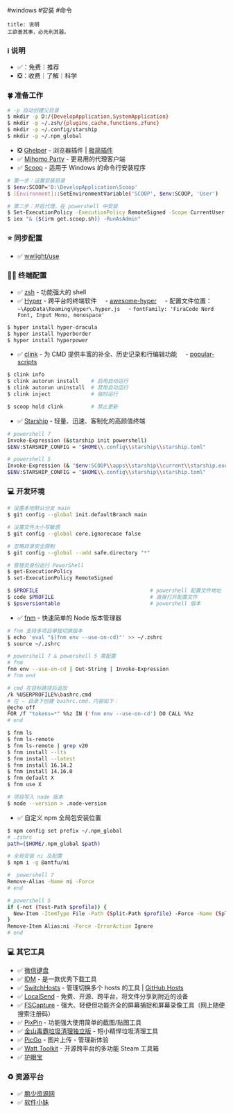 #windows #安装 #命令

```ad-info
title: 说明
工欲善其事，必先利其器。
```

### ℹ️ 说明

- ✅：免费｜推荐
- ❎：收费｜了解｜科学

### 🍀 准备工作

```bash
# -p 自动创建父目录
$ mkdir -p D:/{DevelopApplication,SystemApplication}
$ mkdir -p ~/.zsh/{plugins,cache,functions,zfunc}
$ mkdir -p ~/.config/starship
$ mkdir -p ~/.npm_global
```

- ❎️ [Ghelper](https://ghelper.net/) - 浏览器插件 | [极简插件](https://chrome.zzzmh.cn/)
- ✅ [Mihomo Party](https://github.com/mihomo-party-org/mihomo-party) - 更易用的代理客户端
- ✅ [Scoop](https://scoop.sh/) - 适用于 Windows 的命令行安装程序

```bash
# 第一步：设置安装目录
$ $env:SCOOP='D:\DevelopApplication\Scoop'
$ [Environment]::SetEnvironmentVariable('SCOOP', $env:SCOOP, 'User')

# 第二步：开启代理，在 powershell 中安装
$ Set-ExecutionPolicy -ExecutionPolicy RemoteSigned -Scope CurrentUser
$ iex "& {$(irm get.scoop.sh)} -RunAsAdmin"
```

### ⭐ 同步配置

- ✅ [wwlight/use](https://github.com/wwlight/use)

### ✍🏻 终端配置

- ✅ [zsh](https://www.zsh.org/) - 功能强大的 shell
- ✅️ [Hyper](https://hyper.is/) - 跨平台的终端软件
    - [awesome-hyper](https://github.com/bnb/awesome-hyper)
    - 配置文件位置：`~\AppData\Roaming\Hyper\.hyper.js`
    - `fontFamily: 'FiraCode Nerd Font, Input Mono, monospace'`

```bash
$ hyper install hyper-dracula
$ hyper install hyperborder
$ hyper install hyperpower
```

- ✅ [clink](https://chrisant996.github.io/clink/clink.html) - 为 CMD 提供丰富的补全、历史记录和行编辑功能
    - [popular-scripts](https://chrisant996.github.io/clink/clink.html#popular-scripts)

```bash
$ clink info
$ clink autorun install    # 启用自动运行
$ clink autorun uninstall  # 禁用自动运行
$ clink inject             # 临时运行

$ scoop hold clink         # 禁止更新
```

- ✅ [Starship](https://starship.rs/zh-CN/) - 轻量、迅速、客制化的高颜值终端

```bash
# powershell 7
Invoke-Expression (&starship init powershell)
$ENV:STARSHIP_CONFIG = "$HOME\\.config\\starship\\starship.toml"

# powershell 5
Invoke-Expression (& "$env:SCOOP\\apps\\starship\\current\\starship.exe" init powershell)
$ENV:STARSHIP_CONFIG = "$HOME\\.config\\starship\\starship.toml"
```

### 💻️ 开发环境

```bash
# 设置本地默认分支 main
$ git config --global init.defaultBranch main

# 设置文件大小写敏感
$ git config --global core.ignorecase false

# 忽略目录安全限制
$ git config --global --add safe.directory "*"

# 管理员身份运行 PowerShell
$ get-ExecutionPolicy
$ set-ExecutionPolicy RemoteSigned

$ $PROFILE                                    # powershell 配置文件地址
$ code $PROFILE                               # 直接打开配置文件
$ $psversiontable                             # powershell 版本
```

- ✅ [fnm](https://github.com/Schniz/fnm) - 快速简单的 Node 版本管理器

```bash
# fnm 支持多项目单独切换版本
$ echo 'eval "$(fnm env --use-on-cd)"' >> ~/.zshrc
$ source ~/.zshrc

# powershell 7 & powershell 5 需配置
# fnm
fnm env --use-on-cd | Out-String | Invoke-Expression
# fnm end

# cmd 在目标路径后追加
/k %USERPROFILE%\bashrc.cmd
# 在 ~ 目录下创建 bashrc.cmd，内容如下：
@echo off
FOR /f "tokens=*" %%z IN ('fnm env --use-on-cd') DO CALL %%z
# end

$ fnm ls
$ fnm ls-remote
$ fnm ls-remote | grep v20
$ fnm install --lts
$ fnm install --latest
$ fnm install 16.14.2
$ fnm install 14.16.0
$ fnm default X
$ fnm use X

# 项目写入 node 版本
$ node --version > .node-version
```

- ✅ 自定义 npm 全局包安装位置

```bash
$ npm config set prefix ~/.npm_global
# .zshrc
path=($HOME/.npm_global $path)
```

```bash
# 全局安装 ni 及配置
$ npm i -g @antfu/ni

#  powershell 7
Remove-Alias -Name ni -Force
# end

# powershell 5
if (-not (Test-Path $profile)) {
  New-Item -ItemType File -Path (Split-Path $profile) -Force -Name (Split-Path $profile -Leaf)
}
Remove-Item Alias:ni -Force -ErrorAction Ignore
# end
```

### 💻️ 其它工具

- ✅ [微信键盘](https://z.weixin.qq.com/)
- ✅ [IDM](https://vip.jokerps.com/?s=idm&type=post) - 是一款优秀下载工具
- ✅ [SwitchHosts](https://switchhosts.vercel.app/zh) - 管理切换多个 hosts 的工具 | [GitHub Hosts](https://ineo6.github.io/hosts/)
- ✅ [LocalSend](https://localsend.org/) - 免费、开源、跨平台，将文件分享到附近的设备
- ✅ [FSCapture](https://www.faststone.org/) - 强大、轻便但功能齐全的屏幕捕捉和屏幕录像工具（网上随便搜索注册码）
- ✅ [PixPin](https://pixpinapp.com/) - 功能强大使用简单的截图/贴图工具
- ✅ [金山毒霸垃圾清理独立版](https://vip.jokerps.com/6164.html) - 短小精悍垃圾清理工具
- ✅ [PicGo](https://molunerfinn.com/PicGo/) - 图片上传 - 管理新体验
- ✅ [Watt Toolkit](https://steampp.net/) - 开源跨平台的多功能 Steam 工具箱
- ✅ [护眼宝](https://pc.qq.com/detail/7/detail_22407.html)

### ♻️ 资源平台

- ✅ [鹏少资源网](https://vip.jokerps.com/)
- ✅ [软件小妹](http://add.qianqian.club/)
